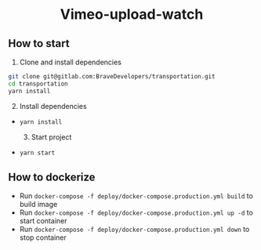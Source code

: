 <div align="center">
  <h1>Vimeo-upload-watch</h1>
</div>

## How to start

  1. Clone and install dependencies

  ```bash
  git clone git@gitlab.com:BraveDevelopers/transportation.git
  cd transportation
  yarn install
  ```

  2. Install dependencies

- ```bash
  yarn install
  ```

  3. Start project

- ```bash
  yarn start
  ```

## How to dockerize

- Run `docker-compose -f deploy/docker-compose.production.yml build` to build image
- Run `docker-compose -f deploy/docker-compose.production.yml up -d` to start container
- Run `docker-compose -f deploy/docker-compose.production.yml down` to stop container
